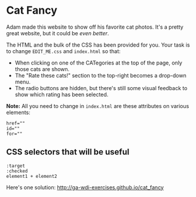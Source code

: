 # Cat Fancy

Adam made this website to show off his favorite cat photos. It's a pretty great website, but it could be *even better*.

The HTML and the bulk of the CSS has been provided for you. Your task is to change `EDIT_ME.css` and `index.html` so that:

- When clicking on one of the CATegories at the top of the page, only those cats are shown.
- The "Rate these cats!" section to the top-right becomes a drop-down menu.
- The radio buttons are hidden, but there's still some visual feedback to show which rating has been selected.

**Note:** All you need to change in `index.html` are these attributes on various elements:

```
href=""
id=""
for=""
```

## CSS selectors that will be useful

```
:target
:checked
element1 + element2
```

Here's one solution: http://ga-wdi-exercises.github.io/cat_fancy

